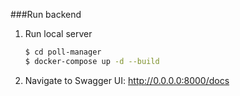 ###Run backend

1. Run local server
    ```bash
    $ cd poll-manager
    $ docker-compose up -d --build
    ```
2. Navigate to Swagger UI: http://0.0.0.0:8000/docs
